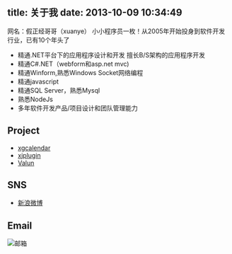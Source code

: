title: 关于我
date: 2013-10-09 10:34:49
---
网名：假正经哥哥（xuanye）
小小程序员一枚！从2005年开始投身到软件开发行业，已有10个年头了  

- 精通.NET平台下的应用程序设计和开发 擅长B/S架构的应用程序开发   
- 精通C#.NET（webform和asp.net mvc)   
- 精通Winform,熟悉Windows Socket网络编程   
- 精通javascript  
- 精通SQL Server，熟悉Mysql   
- 熟悉NodeJs   
- 多年软件开发产品/项目设计和团队管理能力   


**Project**
---
- [xgcalendar](https://github.com/xuanye/xgcalendar "类似google calendar的日历控件")  
- [xjplugin](https://github.com/xuanye/xjplugin "一些js控件，tree，grid，datepicker等")
- [Valun](http://git.oschina.net/xuanye-wan/Vulcan "一个基于C#的数据库链接托管程序，依赖Dapper.net")

**SNS**
---  
- [新浪微博](http://weibo.com/redhu "新浪微博")

**Email**
---
![邮箱](http://ww1.sinaimg.cn/large/697065c1gw1e9evq9bpoug205f00m0si.gif)